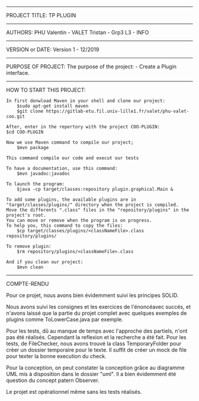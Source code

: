 ------------------------------------------------------------------------

PROJECT TITLE: TP PLUGIN

------------------------------------------------------------------------

AUTHORS: PHU Valentin - VALET Tristan - Grp3 L3 - INFO

------------------------------------------------------------------------

VERSION or DATE: Version 1 - 12/2019

------------------------------------------------------------------------

PURPOSE OF PROJECT:
    The purpose of the project:
        - Create a Plugin interface.

------------------------------------------------------------------------

HOW TO START THIS PROJECT:

    In first donwload Maven in your shell and clone our project:
        $sudo apt-get install maven
        $git clone https://gitlab-etu.fil.univ-lille1.fr/valet/phu-valet-coo.git
    
    After, enter in the repertory with the project COO-PLUGIN:
    $cd COO-PLUGIN

    Now we use Maven command to compile our project;
        $mvn package
    
    This command compile our code and execut our tests

    To have a documentation, use this command:
        $mvn javadoc:javadoc
    
    To launch the program:
        $java -cp target/classes:repository plugin.graphical.Main &

    To add some plugins, the available plugins are in "target/classes/plugins/" directory when the project is compiled.
    Move the differents ".class" files in the "repository/plugins" in the project's root.
    You can move or remove when the program is on progress.
    To help you, this command to copy the files:
        $cp target/classes/plugins/<classNameFile>.class repository/plugins/

    To remove plugin:
        $rm repository/plugins/<classNameFile>.class

    And if you clean our project:
        $mvn clean

------------------------------------------------------------------------

COMPTE-RENDU

Pour ce projet, nous avons bien évidemment suivi les principes SOLID.

Nous avons suivi les consignes et les exercices de l'énoncéavec succés, et n'avons laissé que la partie du projet complet avec quelques exemples de plugins comme ToLowerCase.java par exemple.

Pour les tests, dû au manque de temps avec l'approche des partiels, n'ont pas été réalisés. Cependant la reflexion et la recherche a été fait. Pour les tests, de FileChecker, nous avons trouvé la class TemporaryFolder pour créer un dossier temporaire pour le texte. Il suffit de créer un mock de file pour texter la bonne execution du check.

Pour la conception, on peut constater la conception grâce au diagramme UML mis à disposition dans le dossier "uml". Il a bien évidemment été question du concept patern Observer.

Le projet est opérationnel même sans les tests réalisés.